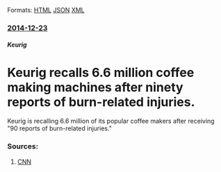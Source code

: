 
Formats: [HTML](/news/2014/12/23/keurig-recalls-6-6-million-coffee-making-machines-after-ninety-reports-of-burn-related-injuries.html)  [JSON](/news/2014/12/23/keurig-recalls-6-6-million-coffee-making-machines-after-ninety-reports-of-burn-related-injuries.json)  [XML](/news/2014/12/23/keurig-recalls-6-6-million-coffee-making-machines-after-ninety-reports-of-burn-related-injuries.xml)  

### [2014-12-23](/news/2014/12/23/index.md)

##### Keurig
# Keurig recalls 6.6 million coffee making machines after ninety reports of burn-related injuries. 

Keurig is recalling 6.6 million of its popular coffee makers after receiving &quot;90 reports of burn-related injuries.&quot; 


### Sources:

1. [CNN](http://money.cnn.com/2014/12/23/news/companies/keurig-brewer-recall/index.html)
